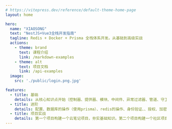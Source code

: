 ```yaml
---
# https://vitepress.dev/reference/default-theme-home-page
layout: home

hero:
  name: "XIAOSONG"
  text: "NestJS+Vue3全栈开发指南"
  tagline: Redis + Docker + Prisma 全栈体系开发。从基础到高级实战
  actions:
    - theme: brand
      text: 课程介绍
      link: /markdown-examples
    - theme: alt
      text: 项目文档
      link: /api-examples
  image:
    src: './public/login.png.jpg'

features:
  - title: 基础
    details: 从核心知识点开始（控制器、提供器、模块、中间件、异常过滤器、管道、守卫、拦截器、自定义装饰器、自定义提供器、异步提供器动态模块等知识点）到NestJS实现原理
  - title: 进阶
    details: 配置、数据库的操作（使用prisma）、redis的操作、身份验证、、授权、加密和散列、限速、任务调度、文件上传等
  - title: 项目实战
    details: 第一个项目构建一个云笔记项目，夯实基础知识。第二个项目构建一个社区项目（类似稀土掘金），主要是用来巩固进阶知识点。第三个项目是创建一个社交软件（类似微信），增加简历的项目亮点也是知识点的进阶实战
---
```


